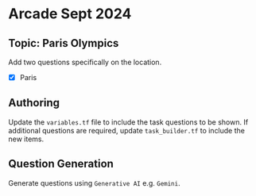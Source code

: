 # Arcade Sept 2024

## Topic: Paris Olympics

Add two questions specifically on the location.

 - [x] Paris


## Authoring

Update the `variables.tf` file to include the task questions to be shown.
If additional questions are required, update `task_builder.tf` to include 
the new items.


## Question Generation

Generate questions using `Generative AI` e.g. `Gemini`.
